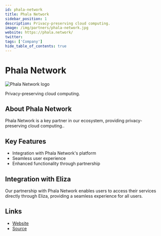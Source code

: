 ```yaml
---
id: phala-network
title: Phala Network
sidebar_position: 1
description: Privacy-preserving cloud computing.
image: /img/partners/phala-network.jpg
website: https://phala.network/
twitter:
tags: ['Company']
hide_table_of_contents: true
---
```


# Phala Network

<div className="partner-logo">
  <img src="/img/partners/phala-network.jpg" alt="Phala Network logo" />
</div>

Privacy-preserving cloud computing.

## About Phala Network

Phala Network is a key partner in our ecosystem, providing privacy-preserving cloud computing..

## Key Features

- Integration with Phala Network's platform
- Seamless user experience
- Enhanced functionality through partnership

## Integration with Eliza

Our partnership with Phala Network enables users to access their services directly through Eliza, providing a seamless experience for all users.

## Links

- [Website](https://phala.network/)
- [Source](https://phala.network/)
